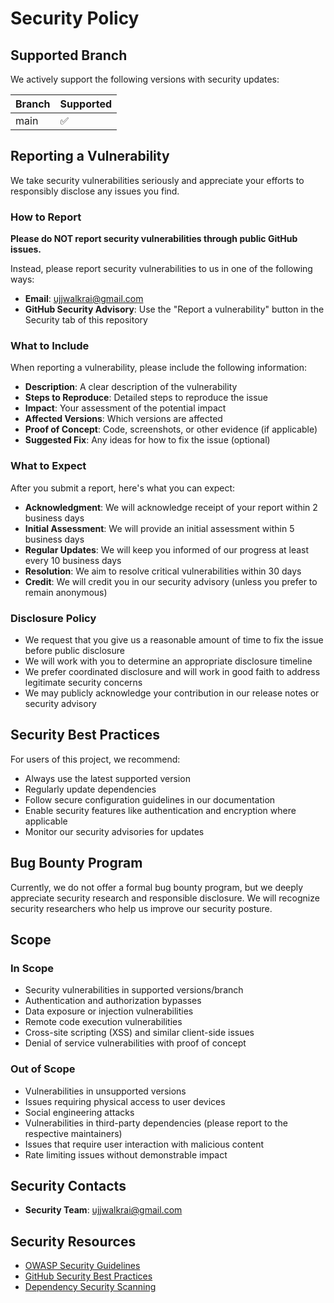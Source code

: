# Security Policy

## Supported Branch

We actively support the following versions with security updates:

| Branch | Supported          |    
| -------| ------------------ |
| main   | :white_check_mark: |   

## Reporting a Vulnerability

We take security vulnerabilities seriously and appreciate your efforts to responsibly disclose any issues you find.

### How to Report

**Please do NOT report security vulnerabilities through public GitHub issues.**

Instead, please report security vulnerabilities to us in one of the following ways:

- **Email**: ujjwalkrai@gmail.com
- **GitHub Security Advisory**: Use the "Report a vulnerability" button in the Security tab of this repository

### What to Include

When reporting a vulnerability, please include the following information:

- **Description**: A clear description of the vulnerability
- **Steps to Reproduce**: Detailed steps to reproduce the issue
- **Impact**: Your assessment of the potential impact
- **Affected Versions**: Which versions are affected
- **Proof of Concept**: Code, screenshots, or other evidence (if applicable)
- **Suggested Fix**: Any ideas for how to fix the issue (optional)

### What to Expect

After you submit a report, here's what you can expect:

- **Acknowledgment**: We will acknowledge receipt of your report within 2 business days
- **Initial Assessment**: We will provide an initial assessment within 5 business days
- **Regular Updates**: We will keep you informed of our progress at least every 10 business days
- **Resolution**: We aim to resolve critical vulnerabilities within 30 days
- **Credit**: We will credit you in our security advisory (unless you prefer to remain anonymous)

### Disclosure Policy

- We request that you give us a reasonable amount of time to fix the issue before public disclosure
- We will work with you to determine an appropriate disclosure timeline
- We prefer coordinated disclosure and will work in good faith to address legitimate security concerns
- We may publicly acknowledge your contribution in our release notes or security advisory

## Security Best Practices

For users of this project, we recommend:

- Always use the latest supported version
- Regularly update dependencies
- Follow secure configuration guidelines in our documentation
- Enable security features like authentication and encryption where applicable
- Monitor our security advisories for updates

## Bug Bounty Program

Currently, we do not offer a formal bug bounty program, but we deeply appreciate security research and responsible disclosure. We will recognize security researchers who help us improve our security posture.

## Scope

### In Scope
- Security vulnerabilities in supported versions/branch
- Authentication and authorization bypasses
- Data exposure or injection vulnerabilities
- Remote code execution vulnerabilities
- Cross-site scripting (XSS) and similar client-side issues
- Denial of service vulnerabilities with proof of concept

### Out of Scope
- Vulnerabilities in unsupported versions
- Issues requiring physical access to user devices
- Social engineering attacks
- Vulnerabilities in third-party dependencies (please report to the respective maintainers)
- Issues that require user interaction with malicious content
- Rate limiting issues without demonstrable impact

## Security Contacts
- **Security Team**: ujjwalkrai@gmail.com

## Security Resources
- [OWASP Security Guidelines](https://owasp.org/www-project-top-ten/)
- [GitHub Security Best Practices](https://docs.github.com/en/code-security)
- [Dependency Security Scanning](https://docs.github.com/en/code-security/supply-chain-security)


